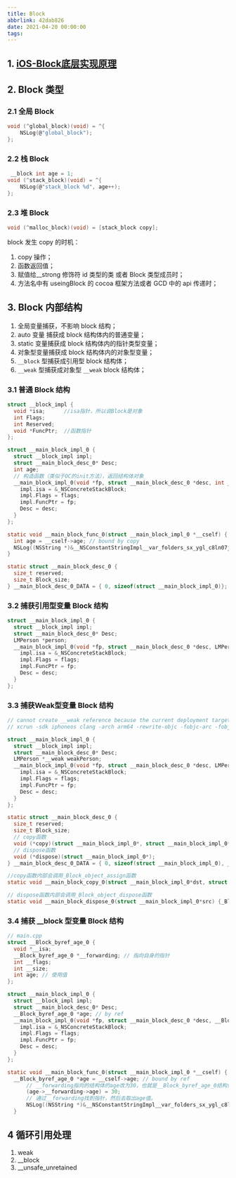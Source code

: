 ```yaml
---
title: Block
abbrlink: 42dab826
date: 2021-04-20 00:00:00
tags:
---
```


## 1. [iOS-Block底层实现原理](https://limeng99.club/learning/2020/05/25/iOS-Block%E5%BA%95%E5%B1%82%E5%AE%9E%E7%8E%B0%E5%8E%9F%E7%90%86.html)

## 2. Block 类型

### 2.1 全局 Block

```c
void (^global_block)(void) = ^{
    NSLog(@"global_block");
};
```

### 2.2 栈 Block

```c
 __block int age = 1;
void (^stack_block)(void) = ^{
    NSLog(@"stack_block %d", age++);
};
```

### 2.3 堆 Block

```c
void (^malloc_block)(void) = [stack_block copy];
```

block 发生 copy 的时机：

1. copy 操作；
2. 函数返回值；
3. 赋值给__strong 修饰符 id 类型的类 或者 Block 类型成员时；
4. 方法名中有 useingBlock 的 cocoa 框架方法或者 GCD 中的 api 传递时；

## 3. Block 内部结构

1. 全局变量捕获，不影响 block 结构；
2. auto 变量 捕获成 block 结构体内的普通变量；
3. static 变量捕获成 block 结构体内的指针类型变量；
4. 对象型变量捕获成 block 结构体内的对象型变量；
5. `__block` 型捕获成引用型 block 结构体；
6. `__weak` 型捕获成对象型 `__weak` block 结构体；

### 3.1 普通 Block 结构

```c
struct __block_impl {
  void *isa;      //isa指针，所以说Block是对象
  int Flags;
  int Reserved;
  void *FuncPtr;  //函数指针
};

struct __main_block_impl_0 {
  struct __block_impl impl;
  struct __main_block_desc_0* Desc;
  int age;
  // 构造函数（类似于OC的init方法），返回结构体对象
  __main_block_impl_0(void *fp, struct __main_block_desc_0 *desc, int _age, int flags=0) : age(_age) {
    impl.isa = &_NSConcreteStackBlock;
    impl.Flags = flags;
    impl.FuncPtr = fp;
    Desc = desc;
  }
};

static void __main_block_func_0(struct __main_block_impl_0 *__cself) {
  int age = __cself->age; // bound by copy
  NSLog((NSString *)&__NSConstantStringImpl__var_folders_sx_ygl_c8ln07jdwrz6w5rgbq8m0000gn_T_blcok_8142ea_mi_0, age);
}

static struct __main_block_desc_0 {
  size_t reserved;
  size_t Block_size;
} __main_block_desc_0_DATA = { 0, sizeof(struct __main_block_impl_0)};
```

### 3.2 捕获引用型变量 Block 结构

```c
struct __main_block_impl_0 {
  struct __block_impl impl;
  struct __main_block_desc_0* Desc;
  LMPerson *person;
  __main_block_impl_0(void *fp, struct __main_block_desc_0 *desc, LMPerson *_person, int flags=0) : person(_person) {
    impl.isa = &_NSConcreteStackBlock;
    impl.Flags = flags;
    impl.FuncPtr = fp;
    Desc = desc;
  }
};
```

### 3.3 捕获Weak型变量 Block 结构

```c
// cannot create __weak reference because the current deployment target does not support weak references 报错时使用一下命令
// xcrun -sdk iphoneos clang -arch arm64 -rewrite-objc -fobjc-arc -fobjc-runtime=ios-8.0.0 main.m

struct __main_block_impl_0 {
  struct __block_impl impl;
  struct __main_block_desc_0* Desc;
  LMPerson *__weak weakPerson;
  __main_block_impl_0(void *fp, struct __main_block_desc_0 *desc, LMPerson *__weak _weakPerson, int flags=0) : weakPerson(_weakPerson) {
    impl.isa = &_NSConcreteStackBlock;
    impl.Flags = flags;
    impl.FuncPtr = fp;
    Desc = desc;
  }
};

static struct __main_block_desc_0 {
  size_t reserved;
  size_t Block_size;
  // copy函数
  void (*copy)(struct __main_block_impl_0*, struct __main_block_impl_0*);
  // dispose函数
  void (*dispose)(struct __main_block_impl_0*);
} __main_block_desc_0_DATA = { 0, sizeof(struct __main_block_impl_0), __main_block_copy_0, __main_block_dispose_0};

//copy函数内部会调用_Block_object_assign函数
static void __main_block_copy_0(struct __main_block_impl_0*dst, struct __main_block_impl_0*src) {_Block_object_assign((void*)&dst->weakPerson, (void*)src->weakPerson, 3/*BLOCK_FIELD_IS_OBJECT*/);}

// dispose函数内部会调用_Block_object_dispose函数
static void __main_block_dispose_0(struct __main_block_impl_0*src) {_Block_object_dispose((void*)src->weakPerson, 3/*BLOCK_FIELD_IS_OBJECT*/);}
```

### 3.4 捕获 __block 型变量 Block 结构

```c
// main.cpp
struct __Block_byref_age_0 {
  void *__isa;
  __Block_byref_age_0 *__forwarding; // 指向自身的指针
  int __flags;
  int __size;
  int age; // 使用值
};

struct __main_block_impl_0 {
  struct __block_impl impl;
  struct __main_block_desc_0* Desc;
  __Block_byref_age_0 *age; // by ref
  __main_block_impl_0(void *fp, struct __main_block_desc_0 *desc, __Block_byref_age_0 *_age, int flags=0) : age(_age->__forwarding) {
    impl.isa = &_NSConcreteStackBlock;
    impl.Flags = flags;
    impl.FuncPtr = fp;
    Desc = desc;
  }
};

static void __main_block_func_0(struct __main_block_impl_0 *__cself) {
  __Block_byref_age_0 *age = __cself->age; // bound by ref
      // __forwarding指向的结构体的age改为30，也就是__Block_byref_age_0结构体age本身的age的值修改为30
      (age->__forwarding->age) = 30;
      // 通过__forwarding找到指针，然后去取出age值。
      NSLog((NSString *)&__NSConstantStringImpl__var_folders_sx_ygl_c8ln07jdwrz6w5rgbq8m0000gn_T_main_5da7ea_mi_0, (age->__forwarding->age));
  }
```

## 4 循环引用处理

1. weak
2. __block
3. __unsafe_unretained
